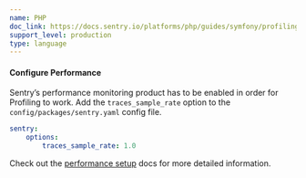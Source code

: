 ```yaml
---
name: PHP
doc_link: https://docs.sentry.io/platforms/php/guides/symfony/profiling/
support_level: production
type: language
---
```


#### Configure Performance

Sentry’s performance monitoring product has to be enabled in order for Profiling to work.
Add the `traces_sample_rate` option to the `config/packages/sentry.yaml` config file.

<!-- prettier-ignore -->
```yaml
sentry:
    options:
        traces_sample_rate: 1.0
```

Check out the <a href="https://docs.sentry.io/platforms/php/guides/symfony/performance/">performance setup</a> docs for more detailed information.
